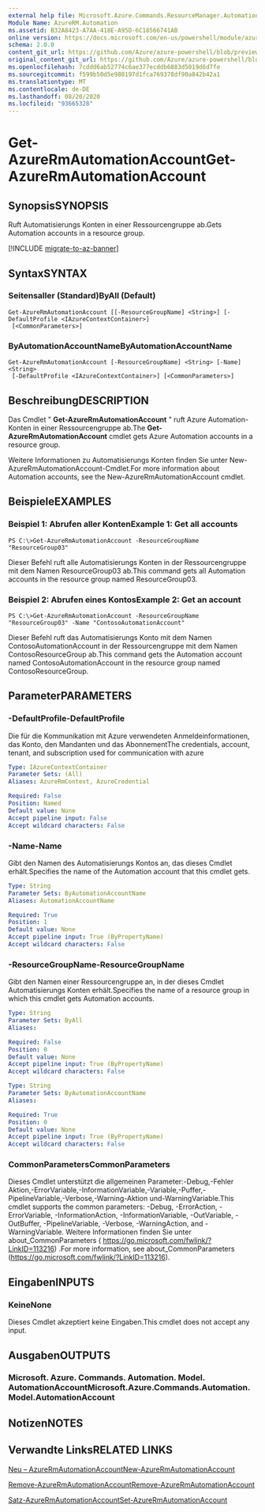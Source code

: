 ```yaml
---
external help file: Microsoft.Azure.Commands.ResourceManager.Automation.dll-Help.xml
Module Name: AzureRM.Automation
ms.assetid: B32A8423-A7AA-418E-A95D-6C18566741AB
online version: https://docs.microsoft.com/en-us/powershell/module/azurerm.automation/get-azurermautomationaccount
schema: 2.0.0
content_git_url: https://github.com/Azure/azure-powershell/blob/preview/src/ResourceManager/Automation/Commands.Automation/help/Get-AzureRmAutomationAccount.md
original_content_git_url: https://github.com/Azure/azure-powershell/blob/preview/src/ResourceManager/Automation/Commands.Automation/help/Get-AzureRmAutomationAccount.md
ms.openlocfilehash: 7cddd6ab52774c6ae377ecddb6883d5019d6d7fe
ms.sourcegitcommit: f599b50d5e980197d1fca769378df90a842b42a1
ms.translationtype: MT
ms.contentlocale: de-DE
ms.lasthandoff: 08/20/2020
ms.locfileid: "93665328"
---
```

# <span data-ttu-id="fd29d-101">Get-AzureRmAutomationAccount</span><span class="sxs-lookup"><span data-stu-id="fd29d-101">Get-AzureRmAutomationAccount</span></span>

## <span data-ttu-id="fd29d-102">Synopsis</span><span class="sxs-lookup"><span data-stu-id="fd29d-102">SYNOPSIS</span></span>
<span data-ttu-id="fd29d-103">Ruft Automatisierungs Konten in einer Ressourcengruppe ab.</span><span class="sxs-lookup"><span data-stu-id="fd29d-103">Gets Automation accounts in a resource group.</span></span>

[!INCLUDE [migrate-to-az-banner](../../includes/migrate-to-az-banner.md)]

## <span data-ttu-id="fd29d-104">Syntax</span><span class="sxs-lookup"><span data-stu-id="fd29d-104">SYNTAX</span></span>

### <span data-ttu-id="fd29d-105">Seitensaller (Standard)</span><span class="sxs-lookup"><span data-stu-id="fd29d-105">ByAll (Default)</span></span>
```
Get-AzureRmAutomationAccount [[-ResourceGroupName] <String>] [-DefaultProfile <IAzureContextContainer>]
 [<CommonParameters>]
```

### <span data-ttu-id="fd29d-106">ByAutomationAccountName</span><span class="sxs-lookup"><span data-stu-id="fd29d-106">ByAutomationAccountName</span></span>
```
Get-AzureRmAutomationAccount [-ResourceGroupName] <String> [-Name] <String>
 [-DefaultProfile <IAzureContextContainer>] [<CommonParameters>]
```

## <span data-ttu-id="fd29d-107">Beschreibung</span><span class="sxs-lookup"><span data-stu-id="fd29d-107">DESCRIPTION</span></span>
<span data-ttu-id="fd29d-108">Das Cmdlet " **Get-AzureRmAutomationAccount** " ruft Azure Automation-Konten in einer Ressourcengruppe ab.</span><span class="sxs-lookup"><span data-stu-id="fd29d-108">The **Get-AzureRmAutomationAccount** cmdlet gets Azure Automation accounts in a resource group.</span></span>

<span data-ttu-id="fd29d-109">Weitere Informationen zu Automatisierungs Konten finden Sie unter New-AzureRmAutomationAccount-Cmdlet.</span><span class="sxs-lookup"><span data-stu-id="fd29d-109">For more information about Automation accounts, see the New-AzureRmAutomationAccount cmdlet.</span></span>

## <span data-ttu-id="fd29d-110">Beispiele</span><span class="sxs-lookup"><span data-stu-id="fd29d-110">EXAMPLES</span></span>

### <span data-ttu-id="fd29d-111">Beispiel 1: Abrufen aller Konten</span><span class="sxs-lookup"><span data-stu-id="fd29d-111">Example 1: Get all accounts</span></span>
```
PS C:\>Get-AzureRmAutomationAccount -ResourceGroupName "ResourceGroup03"
```

<span data-ttu-id="fd29d-112">Dieser Befehl ruft alle Automatisierungs Konten in der Ressourcengruppe mit dem Namen ResourceGroup03 ab.</span><span class="sxs-lookup"><span data-stu-id="fd29d-112">This command gets all Automation accounts in the resource group named ResourceGroup03.</span></span>

### <span data-ttu-id="fd29d-113">Beispiel 2: Abrufen eines Kontos</span><span class="sxs-lookup"><span data-stu-id="fd29d-113">Example 2: Get an account</span></span>
```
PS C:\>Get-AzureRmAutomationAccount -ResourceGroupName "ResourceGroup03" -Name "ContosoAutomationAccount"
```

<span data-ttu-id="fd29d-114">Dieser Befehl ruft das Automatisierungs Konto mit dem Namen ContosoAutomationAccount in der Ressourcengruppe mit dem Namen ContosoResourceGroup ab.</span><span class="sxs-lookup"><span data-stu-id="fd29d-114">This command gets the Automation account named ContosoAutomationAccount in the resource group named ContosoResourceGroup.</span></span>

## <span data-ttu-id="fd29d-115">Parameter</span><span class="sxs-lookup"><span data-stu-id="fd29d-115">PARAMETERS</span></span>

### <span data-ttu-id="fd29d-116">-DefaultProfile</span><span class="sxs-lookup"><span data-stu-id="fd29d-116">-DefaultProfile</span></span>
<span data-ttu-id="fd29d-117">Die für die Kommunikation mit Azure verwendeten Anmeldeinformationen, das Konto, den Mandanten und das Abonnement</span><span class="sxs-lookup"><span data-stu-id="fd29d-117">The credentials, account, tenant, and subscription used for communication with azure</span></span>

```yaml
Type: IAzureContextContainer
Parameter Sets: (All)
Aliases: AzureRmContext, AzureCredential

Required: False
Position: Named
Default value: None
Accept pipeline input: False
Accept wildcard characters: False
```

### <span data-ttu-id="fd29d-118">-Name</span><span class="sxs-lookup"><span data-stu-id="fd29d-118">-Name</span></span>
<span data-ttu-id="fd29d-119">Gibt den Namen des Automatisierungs Kontos an, das dieses Cmdlet erhält.</span><span class="sxs-lookup"><span data-stu-id="fd29d-119">Specifies the name of the Automation account that this cmdlet gets.</span></span>

```yaml
Type: String
Parameter Sets: ByAutomationAccountName
Aliases: AutomationAccountName

Required: True
Position: 1
Default value: None
Accept pipeline input: True (ByPropertyName)
Accept wildcard characters: False
```

### <span data-ttu-id="fd29d-120">-ResourceGroupName</span><span class="sxs-lookup"><span data-stu-id="fd29d-120">-ResourceGroupName</span></span>
<span data-ttu-id="fd29d-121">Gibt den Namen einer Ressourcengruppe an, in der dieses Cmdlet Automatisierungs Konten erhält.</span><span class="sxs-lookup"><span data-stu-id="fd29d-121">Specifies the name of a resource group in which this cmdlet gets Automation accounts.</span></span>

```yaml
Type: String
Parameter Sets: ByAll
Aliases: 

Required: False
Position: 0
Default value: None
Accept pipeline input: True (ByPropertyName)
Accept wildcard characters: False
```

```yaml
Type: String
Parameter Sets: ByAutomationAccountName
Aliases: 

Required: True
Position: 0
Default value: None
Accept pipeline input: True (ByPropertyName)
Accept wildcard characters: False
```

### <span data-ttu-id="fd29d-122">CommonParameters</span><span class="sxs-lookup"><span data-stu-id="fd29d-122">CommonParameters</span></span>
<span data-ttu-id="fd29d-123">Dieses Cmdlet unterstützt die allgemeinen Parameter:-Debug,-Fehler Aktion,-ErrorVariable,-InformationVariable,-Variable,-Puffer,-PipelineVariable,-Verbose,-Warning-Aktion und-WarningVariable.</span><span class="sxs-lookup"><span data-stu-id="fd29d-123">This cmdlet supports the common parameters: -Debug, -ErrorAction, -ErrorVariable, -InformationAction, -InformationVariable, -OutVariable, -OutBuffer, -PipelineVariable, -Verbose, -WarningAction, and -WarningVariable.</span></span> <span data-ttu-id="fd29d-124">Weitere Informationen finden Sie unter about_CommonParameters ( https://go.microsoft.com/fwlink/?LinkID=113216) .</span><span class="sxs-lookup"><span data-stu-id="fd29d-124">For more information, see about_CommonParameters (https://go.microsoft.com/fwlink/?LinkID=113216).</span></span>

## <span data-ttu-id="fd29d-125">Eingaben</span><span class="sxs-lookup"><span data-stu-id="fd29d-125">INPUTS</span></span>

### <span data-ttu-id="fd29d-126">Keine</span><span class="sxs-lookup"><span data-stu-id="fd29d-126">None</span></span>
<span data-ttu-id="fd29d-127">Dieses Cmdlet akzeptiert keine Eingaben.</span><span class="sxs-lookup"><span data-stu-id="fd29d-127">This cmdlet does not accept any input.</span></span>

## <span data-ttu-id="fd29d-128">Ausgaben</span><span class="sxs-lookup"><span data-stu-id="fd29d-128">OUTPUTS</span></span>

### <span data-ttu-id="fd29d-129">Microsoft. Azure. Commands. Automation. Model. AutomationAccount</span><span class="sxs-lookup"><span data-stu-id="fd29d-129">Microsoft.Azure.Commands.Automation.Model.AutomationAccount</span></span>

## <span data-ttu-id="fd29d-130">Notizen</span><span class="sxs-lookup"><span data-stu-id="fd29d-130">NOTES</span></span>

## <span data-ttu-id="fd29d-131">Verwandte Links</span><span class="sxs-lookup"><span data-stu-id="fd29d-131">RELATED LINKS</span></span>

[<span data-ttu-id="fd29d-132">Neu – AzureRmAutomationAccount</span><span class="sxs-lookup"><span data-stu-id="fd29d-132">New-AzureRmAutomationAccount</span></span>](./New-AzureRmAutomationAccount.md)

[<span data-ttu-id="fd29d-133">Remove-AzureRmAutomationAccount</span><span class="sxs-lookup"><span data-stu-id="fd29d-133">Remove-AzureRmAutomationAccount</span></span>](./Remove-AzureRmAutomationAccount.md)

[<span data-ttu-id="fd29d-134">Satz-AzureRmAutomationAccount</span><span class="sxs-lookup"><span data-stu-id="fd29d-134">Set-AzureRmAutomationAccount</span></span>](./Set-AzureRmAutomationAccount.md)



